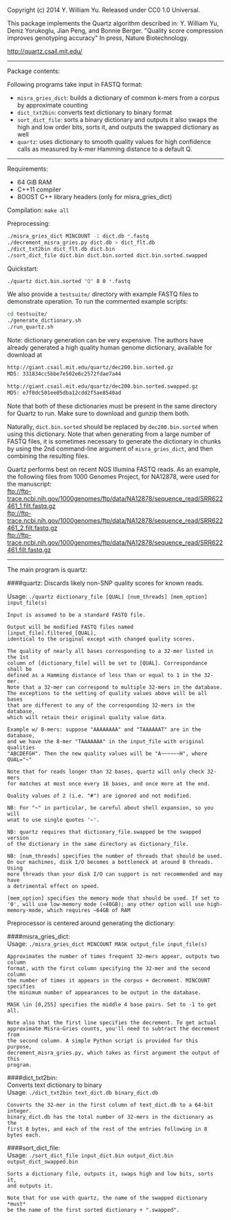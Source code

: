 Copyright (c) 2014 Y. William Yu. Released under CC0 1.0 Universal.

This package implements the Quartz algorithm described in:
Y. William Yu, Deniz Yorukoglu, Jian Peng, and Bonnie Berger.
"Quality score compression improves genotyping accuracy"
In press, Nature Biotechnology.

http://quartz.csail.mit.edu/

-----------------------------
Package contents:

Following programs take input in FASTQ format:
* `misra_gries_dict`:  builds a dictionary of common k-mers from a corpus by
                   approximate counting
* `dict_txt2bin`:  converts text dictionary to binary format
* `sort_dict_file`:  sorts a binary dictionary and outputs it
                   also swaps the high and low order bits, sorts it, and outputs
				   the swapped dictionary as well
* `quartz`:  uses dictionary to smooth quality values for high confidence
                   calls as measured by k-mer Hamming distance to a default Q.

-----------------------------
Requirements:
*	64 GiB RAM
*	C++11 compiler
*	BOOST C++ library headers (only for misra_gries_dict)

Compilation:
	`make all`

Preprocessing:
```bash
./misra_gries_dict MINCOUNT -1 dict.db *.fastq
./decrement_misra_gries.py dict.db > dict_flt.db
./dict_txt2bin dict_flt.db dict.bin
./sort_dict_file dict.bin dict.bin.sorted dict.bin.sorted.swapped
```

Quickstart:
```bash
./quartz dict.bin.sorted "Q" 8 0 *.fastq
```

We also provide a `testsuite/` directory with example FASTQ files to
demonstrate operation. To run the commented example scripts:
```bash
cd testsuite/
./generate_dictionary.sh
./run_quartz.sh
```

Note: dictionary generation can be very expensive. The authors have already
generated a high quality human genome dictionary, available for download at
```bash
http://giant.csail.mit.edu/quartz/dec200.bin.sorted.gz  
MD5: 331834cc5bbe7e502e6c2572fdae7a44

http://giant.csail.mit.edu/quartz/dec200.bin.sorted.swapped.gz  
MD5: e7f0dc501ee05dba12cdd2f5ae8540ad
```
Note that both of these dictionaries must be present in the same directory for
Quartz to run. Make sure to download and gunzip them both.

Naturally, `dict.bin.sorted` should be replaced by `dec200.bin.sorted` when using
this dictionary. Note that when generating from a large number of FASTQ files,
it is sometimes necessary to generate the dictionary in chunks by using the 2nd
command-line argument of `misra_gries_dict`, and then combining the resulting files.

Quartz performs best on recent NGS Illumina FASTQ reads. As an example, the
following files from 1000 Genomes Project, for NA12878, were used for the
manuscript:  
	ftp://ftp-trace.ncbi.nih.gov/1000genomes/ftp/data/NA12878/sequence_read/SRR622461_1.filt.fastq.gz  
	ftp://ftp-trace.ncbi.nih.gov/1000genomes/ftp/data/NA12878/sequence_read/SRR622461_2.filt.fastq.gz  
	ftp://ftp-trace.ncbi.nih.gov/1000genomes/ftp/data/NA12878/sequence_read/SRR622461.filt.fastq.gz
	
-----------------------------
The main program is quartz:

####quartz:
Discards likely non-SNP quality scores for known reads.

Usage: `./quartz dictionary_file [QUAL] [num_threads] [mem_option] input_file(s)`

	Input is assumed to be a standard FASTQ file.

	Output will be modified FASTQ files named [input_file].filtered_[QUAL],
	identical to the original except with changed quality scores.

	The quality of nearly all bases corresponding to a 32-mer listed in the 1st
	column of [dictionary_file] will be set to [QUAL]. Correspondance shall be
	defined as a Hamming distance of less than or equal to 1 in the 32-mer.
	Note that a 32-mer can correspond to multiple 32-mers in the database.
	The exceptions to the setting of quality values above will be all bases
	that are different to any of the corresponding 32-mers in the database,
	which will retain their original quality value data.

	Example w/ 8-mers: suppose "AAAAAAAA" and "TAAAAAAT" are in the database,
	and we have the 8-mer "TAAAAAAA" in the input_file with original qualities
	"ABCDEFGH". Then the new quality values will be "A~~~~~~H", where QUAL="~"

	Note that for reads longer than 32 bases, quartz will only check 32-mers
	for matches at most once every 16 bases, and once more at the end.

	Quality values of 2 (i.e. "#") are ignored and not modified.

	NB: For "~" in particular, be careful about shell expansion, so you will
	wnat to use single quotes '~'.

	NB: quartz requires that dictionary_file.swapped be the swapped version
	of the dictionary in the same directory as dictionary_file.

	NB: [num_threads] specifies the number of threads that should be used.
	On our machines, disk I/O becomes a bottleneck at around 8 threads. Using
	more threads than your disk I/O can support is not recommended and may have
	a detrimental effect on speed.

	[mem_option] specifies the memory mode that should be used. If set to
	'0', will use low-memory mode (<40GB); any other option will use high-
	memory-mode, which requires ~64GB of RAM

Preprocessor is centered around generating the dictionary:

####misra_gries_dict:  
Usage: `./misra_gries_dict MINCOUNT MASK output_file input_file(s)`

	Approximates the number of times frequent 32-mers appear, outputs two column
	format, with the first column specifying the 32-mer and the second column
	the number of times it appears in the corpus + decrement. MINCOUNT specifies
	the minimum number of appearances to be output in the database.

	MASK \in [0,255] specifies the middle 4 base pairs. Set to -1 to get all.

	Note also that the first line specifies the decrement. To get actual
	approximate Misra-Gries counts, you'll need to subtract the decrement from
	the second column. A simple Python script is provided for this purpose,
	decrement_misra_gries.py, which takes as first argument the output of this
	program.

####dict_txt2bin:  
Converts text dictionary to binary  
Usage: `./dict_txt2bin text_dict.db binary_dict.db`

	Converts the 32-mer in the first column of text_dict.db to a 64-bit integer.
	binary_dict.db has the total number of 32-mers in the dictionary as the
	first 8 bytes, and each of the rest of the entries following in 8 bytes each.

####sort_dict_file:  
Usage: `./sort_dict_file input_dict.bin output_dict.bin output_dict_swapped.bin`

	Sorts a dictionary file, outputs it, swaps high and low bits, sorts it, 
	and outputs it.

	Note that for use with quartz, the name of the swapped dictionary *must*
	be the name of the first sorted dictionary + ".swapped".

